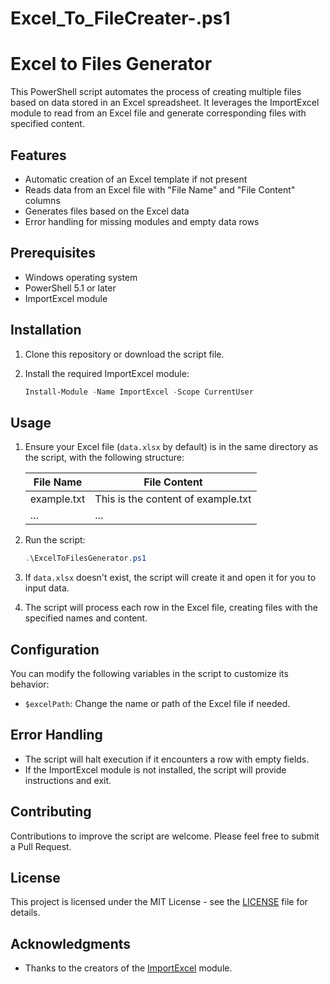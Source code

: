 # Excel_To_FileCreater-.ps1

# Excel to Files Generator

This PowerShell script automates the process of creating multiple files based on data stored in an Excel spreadsheet. It leverages the ImportExcel module to read from an Excel file and generate corresponding files with specified content.

## Features

- Automatic creation of an Excel template if not present
- Reads data from an Excel file with "File Name" and "File Content" columns
- Generates files based on the Excel data
- Error handling for missing modules and empty data rows

## Prerequisites

- Windows operating system
- PowerShell 5.1 or later
- ImportExcel module

## Installation

1. Clone this repository or download the script file.

2. Install the required ImportExcel module:

   ```powershell
   Install-Module -Name ImportExcel -Scope CurrentUser
   ```

## Usage

1. Ensure your Excel file (`data.xlsx` by default) is in the same directory as the script, with the following structure:

   | File Name | File Content |
   |-----------|--------------|
   | example.txt | This is the content of example.txt |
   | ...         | ...                                |

2. Run the script:

   ```powershell
   .\ExcelToFilesGenerator.ps1
   ```

3. If `data.xlsx` doesn't exist, the script will create it and open it for you to input data.

4. The script will process each row in the Excel file, creating files with the specified names and content.

## Configuration

You can modify the following variables in the script to customize its behavior:

- `$excelPath`: Change the name or path of the Excel file if needed.

## Error Handling

- The script will halt execution if it encounters a row with empty fields.
- If the ImportExcel module is not installed, the script will provide instructions and exit.

## Contributing

Contributions to improve the script are welcome. Please feel free to submit a Pull Request.

## License

This project is licensed under the MIT License - see the [LICENSE](LICENSE) file for details.

## Acknowledgments

- Thanks to the creators of the [ImportExcel](https://github.com/dfinke/ImportExcel) module.
